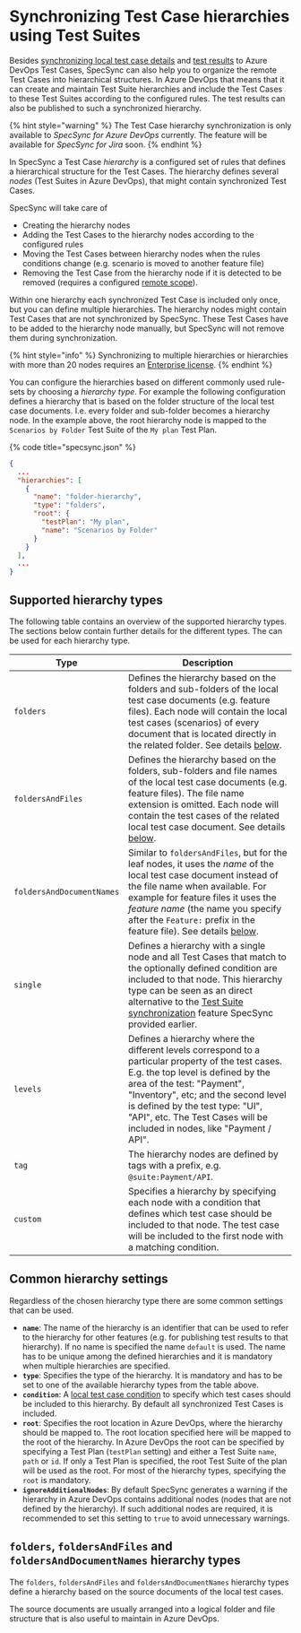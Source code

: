 # Synchronizing Test Case hierarchies using Test Suites

Besides [synchronizing local test case details](../push-features/pushing-scenario-changes-to-test-cases.md) and [test results](../test-result-publishing-features/publishing-test-result-files.md) to Azure DevOps Test Cases, SpecSync can also help you to organize the remote Test Cases into hierarchical structures. In Azure DevOps that means that it can create and maintain Test Suite hierarchies and include the Test Cases to these Test Suites according to the configured rules. The test results can also be published to such a synchronized hierarchy.

{% hint style="warning" %}
The Test Case hierarchy synchronization is only available to *SpecSync for Azure DevOps* currently. The feature will be available for *SpecSync for Jira* soon.
{% endhint %}

In SpecSync a Test Case *hierarchy* is a configured set of rules that defines a hierarchical structure for the Test Cases. The hierarchy defines several *nodes* (Test Suites in Azure DevOps), that might contain synchronized Test Cases. 

SpecSync will take care of
* Creating the hierarchy nodes
* Adding the Test Cases to the hierarchy nodes according to the configured rules
* Moving the Test Cases between hierarchy nodes when the rules conditions change (e.g. scenario is moved to another feature file)
* Removing the Test Case from the hierarchy node if it is detected to be removed (requires a configured [remote scope](TODO)).

Within one hierarchy each synchronized Test Case is included only once, but you can define multiple hierarchies. The hierarchy nodes might contain Test Cases that are not synchronized by SpecSync. These Test Cases have to be added to the hierarchy node manually, but SpecSync will not remove them during synchronization.

{% hint style="info" %}
Synchronizing to multiple hierarchies or hierarchies with more than 20 nodes requires an [Enterprise license](../../licensing.md).
{% endhint %}

You can configure the hierarchies based on different commonly used rule-sets by choosing a *hierarchy type*. For example the following configuration defines a hierarchy that is based on the folder structure of the local test case documents. I.e. every folder and sub-folder becomes a hierarchy node. In the example above, the root hierarchy node is mapped to the `Scenarios by Folder` Test Suite of the `My plan` Test Plan.

{% code title="specsync.json" %}
```json
{
  ...
  "hierarchies": [
    {
      "name": "folder-hierarchy",
      "type": "folders",
      "root": {
        "testPlan": "My plan",
        "name": "Scenarios by Folder"
      }
    }
  ],
  ...
}
```

## Supported hierarchy types

The following table contains an overview of the supported hierarchy types. The sections below contain further details for the different types. The [](#common-hierarchy-settings) can be used for each hierarchy type.

| Type | Description |
| ---- | ----------- |
| `folders` | Defines the hierarchy based on the folders and sub-folders of the local test case documents (e.g. feature files). Each node will contain the local test cases (scenarios) of every document that is located directly in the related folder. See details [below](#folders-foldersandfiles-and-foldersanddocumentnames-hierarchy-types). |
| `foldersAndFiles` | Defines the hierarchy based on the folders, sub-folders and file names of the local test case documents (e.g. feature files). The file name extension is omitted. Each node will contain the test cases of the related local test case document. See details [below](#folders-foldersandfiles-and-foldersanddocumentnames-hierarchy-types). |
| `foldersAndDocumentNames` | Similar to `foldersAndFiles`, but for the leaf nodes, it uses the *name* of the local test case document instead of the file name when available. For example for feature files it uses the *feature name* (the name you specify after the `Feature:` prefix in the feature file). See details [below](#folders-foldersandfiles-and-foldersanddocumentnames-hierarchy-types). |
| `single` | Defines a hierarchy with a single node and all Test Cases that match to the optionally defined condition are included to that node. This hierarchy type can be seen as an direct alternative to the [Test Suite synchronization](group-synchronized-test-cases-to-a-test-suite.md) feature SpecSync provided earlier. |
| `levels` | Defines a hierarchy where the different levels correspond to a particular property of the test cases. E.g. the top level is defined by the area of the test: "Payment", "Inventory", etc; and the second level is defined by the test type: "UI", "API", etc. The Test Cases will be included in nodes, like "Payment / API". |
| `tag` | The hierarchy nodes are defined by tags with a prefix, e.g. `@suite:Payment/API`.|
| `custom` | Specifies a hierarchy by specifying each node with a condition that defines which test case should be included to that node. The test case will be included to the first node with a matching condition. |

## Common hierarchy settings

Regardless of the chosen hierarchy type there are some common settings that can be used.

* **`name`**: The name of the hierarchy is an identifier that can be used to refer to the hierarchy for other features (e.g. for publishing test results to that hierarchy). If no name is specified the name `default` is used. The name has to be unique among the defined hierarchies and it is mandatory when multiple hierarchies are specified.
* **`type`**: Specifies the type of the hierarchy. It is mandatory and has to be set to one of the available hierarchy types from the table above.
* **`condition`**: A [local test case condition](../general-features/local-test-case-conditions.md) to specify which test cases should be included to this hierarchy. By default all synchronized Test Cases is included.
* **`root`**: Specifies the root location in Azure DevOps, where the hierarchy should be mapped to. The root location specified here will be mapped to the root of the hierarchy. In Azure DevOps the root can be specified by specifying a Test Plan (`testPlan` setting) and either a Test Suite `name`, `path` or `id`. If only a Test Plan is specified, the root Test Suite of the plan will be used as the root. For most of the hierarchy types, specifying the `root` is mandatory.
* **`ignoreAdditionalNodes`**: By default SpecSync generates a warning if the hierarchy in Azure DevOps contains additional nodes (nodes that are not defined by the hierarchy). If such additional nodes are required, it is recommended to set this setting to `true` to avoid unnecessary warnings.

## `folders`, `foldersAndFiles` and `foldersAndDocumentNames` hierarchy types

The `folders`, `foldersAndFiles` and `foldersAndDocumentNames` hierarchy types define a hierarchy based on the source documents of the local test cases. 

The source documents are usually arranged into a logical folder and file structure that is also useful to maintain in Azure DevOps.

